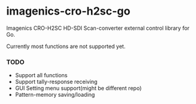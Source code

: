 # imagenics-cro-h2sc-go
Imagenics CRO-H2SC HD-SDI Scan-converter external control library for Go.

Currently most functions are not supported yet.

### TODO
 - Support all functions
 - Support tally-response receiving
 - GUI Setting menu support(might be different repo)
 - Pattern-memory saving/loading

